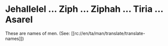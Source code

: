# Jehallelel ... Ziph ... Ziphah ... Tiria ... Asarel

These are names of men. (See: [[rc://en/ta/man/translate/translate-names]])

